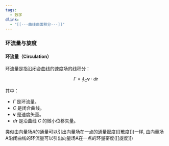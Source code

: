 ```yaml
---
tags:
  - 数学
dlink:
  - "[[---曲线曲面积分---]]"
---
```

### 环流量与旋度

#### 环流量（Circulation）
环流量是指沿闭合曲线的速度场的线积分：

$$
\Gamma = \oint_C \mathbf{v} \cdot d\mathbf{r}
$$

其中：
- $\Gamma$ 是环流量。
- $C$ 是闭合曲线。
- $\mathbf{v}$ 是速度矢量。
- $d\mathbf{r}$ 是沿曲线 $C$ 的微小位移矢量。


类似由向量场$A$的通量可以引出向量场在一点的通量密度([[散度]])一样, 由向量场A沿闭曲线的环流量可以引出向量场A在一点的环量密度([[旋度]])